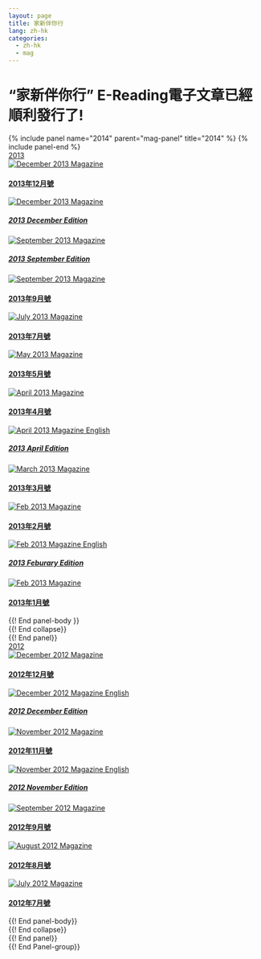 ```yaml
---
layout: page
title: 家新伴你行
lang: zh-hk
categories: 
  - zh-hk
  - mag
---
```


“家新伴你行” E-Reading電子文章已經順利發行了!
=============================================
<!-- IF ENGLISH USE H5, OTHERWISE USE H4 -->
<div class="row">
<div class="panel-group " id="mag-panel">
{% include panel name="2014" parent="mag-panel" title="2014" %}
{% include panel-end %}
<div class="panel panel-default">
<div class="panel-heading">
<a data-toggle="collapse" data-parent="#mag-panel" href="#collapse2013">2013</a>
</div>
<div id="collapse2013">
<div class="panel-body">  
<a href="../Mffc 1312.pdf">
<div class="col-sm-6 col-md-3">
<div class="thumbnail">
<img class="img-responsive" alt="December 2013 Magazine" src="../Mffc 1312.png">
<div class="caption">
<h4>2013年12月號</h4>
</div></div>
</div>
</a>
<a href="../English - December 2013.pdf">
<div class="col-sm-6 col-md-3">
<div class="thumbnail">
<img class="img-responsive" alt="December 2013 Magazine"
src="../English - December 2013.png">
<div class="caption">
<h5>2013 December Edition</h5>
</div></div>
</div>
</a>
<a href="../English - September 2012.pdf">
<div class="col-sm-6 col-md-3">
<div class="thumbnail">
<img class="img-responsive" alt="September 2013 Magazine" src="../English - September 2012.png">
<div class="caption">
<h5>2013 September Edition</h5>
</div></div>
</div>
</a>
<a href="../stayconnect_Sept_2013.pdf">
<div class="col-sm-6 col-md-3">
<div class="thumbnail">
<img class="img-responsive" alt="September 2013 Magazine" src="../stayconnect_2013Sept.png">
<div class="caption">
<h4>2013年9月號</h4>
</div></div>
</div>
</a>
<a href="../stayconnect_July_2013.pdf">
<div class="col-sm-6 col-md-3">
<div class="thumbnail">
<img class="img-responsive" alt="July 2013 Magazine" src="../stayconnect_2013July.png">
<div class="caption">
<h4>2013年7月號</h4>
</div></div>
</div>
</a>
<a href="../stayconnect_May_2013.pdf">
<div class="col-sm-6 col-md-3">
<div class="thumbnail">
<img class="img-responsive" alt="May 2013 Magazine" src="../stayconnect_2013May.png">
<div class="caption">
<h4>2013年5月號</h4>
</div>
</div>
</div>
</a>
<a href="../stayconnect_Apr_2013.pdf">
<div class="col-sm-6 col-md-3">
<div class="thumbnail">
<img class="img-responsive" alt="April 2013 Magazine" src="../stayconnect_2013Apr.png">
<div class="caption">
<h4>2013年4月號</h4>
</div>
</div>
</div>
</a>
<a href="../stayconnect_Apr_2013_en.pdf">
<div class="col-sm-6 col-md-3">
<div class="thumbnail">
<img class="img-responsive" alt="April 2013 Magazine English" src="../stayconnect_2013Apr_en.png">
<div class="caption">
<h5>2013 April Edition</h5>
</div>
</div>
</div>
</a>
<a href="../stayconnect_Mar_2013.pdf">
<div class="col-sm-6 col-md-3">
<div class="thumbnail">
<img class="img-responsive" alt="March 2013 Magazine" src="../stayconnect_2013Mar.png">
<div class="caption">
<h4>2013年3月號</h4>
</div>
</div>
</div>
</a>
<a href="../stayconnect_Feb_2013.pdf">
<div class="col-sm-6 col-md-3">
<div class="thumbnail">
<img class="img-responsive" alt="Feb 2013 Magazine" src="../stayconnect_2013Feb.png">
<div class="caption">
<h4>2013年2月號</h4>
</div>
</div>
</div>
</a>
<a href="../stayconnect_Feb_2013_en.pdf">
<div class="col-sm-6 col-md-3">
<div class="thumbnail">
<img class="img-responsive" alt="Feb 2013 Magazine English" src="../stayconnect_2013Feb_en.png">
<div class="caption">
<h5>2013 Feburary Edition</h5>
</div>
</div>
</div>
</a>
<a href="../stayconnect_Jan_2013.pdf">
<div class="col-sm-6 col-md-3">
<div class="thumbnail">
<img class="img-responsive" alt="Feb 2013 Magazine" src="../stayconnect_2013Jan.png">
<div class="caption">
<h4>2013年1月號</h4>
</div>
</div>
</div>
</a>
{{! End panel-body }}
</div>
</div> {{! End collapse}}
</div> {{! End panel}}
<div class="panel panel-default">
<div class="panel-heading">
<a data-toggle="collapse" data-parent="#mag-panel" href="#collapse2012">2012</a>
</div>
<div id="collapse2012" class="collapse">
<div class="panel-body">
<a href="../stayconnect_Dec_2012.pdf">
<div class="col-sm-6 col-md-3">
<div class="thumbnail">
<img class="img-responsive" alt="December 2012 Magazine" src="../stayconnect_2012Dec.png">
<div class="caption">
<h4>2012年12月號</h4>
</div></div>
</div>
</a>
<a href="../stayconnect_Dec_2012_en.pdf">
<div class="col-sm-6 col-md-3">
<div class="thumbnail">
<img class="img-responsive" alt="December 2012 Magazine English" src="../stayconnect_2012Dec_en.png">
<div class="caption">
<h5>2012 December Edition</h5>
</div></div>
</div>
</a>
<a href="../stayconnect_Nov_2012.pdf">
<div class="col-sm-6 col-md-3">
<div class="thumbnail">
<img class="img-responsive" alt="November 2012 Magazine" src="../stayconnect_2012Nov.png">
<div class="caption">
<h4>2012年11月號</h4>
</div></div>
</div>
</a>
<a href="../stayconnect_Nov_2012_en.pdf">
<div class="col-sm-6 col-md-3">
<div class="thumbnail">
<img class="img-responsive" alt="November 2012 Magazine English" src="../stayconnect_2012Nov_en.png">
<div class="caption">
<h5>2012 November Edition</h5>
</div></div>
</div>
</a>
<a href="../stayconnect_Sept_2012.pdf">
<div class="col-sm-6 col-md-3">
<div class="thumbnail">
<img class="img-responsive" alt="September 2012 Magazine" src="../stayconnect_2012Sept.png">
<div class="caption">
<h4>2012年9月號</h4>
</div></div>
</div>
</a>
<a href="../stayconnect_Aug_2012.pdf">
<div class="col-sm-6 col-md-3">
<div class="thumbnail">
<img class="img-responsive" alt="August 2012 Magazine" src="../stayconnect_2012Aug.png">
<div class="caption">
<h4>2012年8月號</h4>
</div></div>
</div>
</a>
<a href="../stayconnect_July_2012.pdf">
<div class="col-sm-6 col-md-3">
<div class="thumbnail">
<img class="img-responsive" alt="July 2012 Magazine" src="../stayconnect_2012July.png">
<div class="caption">
<h4>2012年7月號</h4>
</div></div>
</div>
</a>
</div> {{! End panel-body}}
</div> {{! End collapse}}
</div> {{! End panel}}

</div> {{! End Panel-group}}


